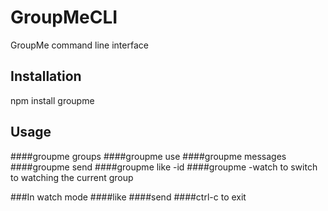 # GroupMeCLI
GroupMe command line interface
## Installation
npm install groupme
## Usage
####groupme groups
####groupme use <groupid>
####groupme messages
####groupme send <message of whatever length to current group>
####groupme like -id <id of message>
####groupme -watch 
to switch to watching the current group

###In watch mode
####like <id>
####send <message of whatever length>
####ctrl-c to exit
